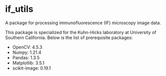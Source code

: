 # if_utils
A package for processing immunofluorescence (IF) microscopy image data.

This package is specialized for the Kuhn-Hicks laboratory at University of Southern California.
Below is the list of prerequisite packages:

- OpenCV: 4.5.3
- Numpy: 1.21.4
- Pandas: 1.3.5
- Matplotlib: 3.5.1
- scikit-image: 0.19.1
